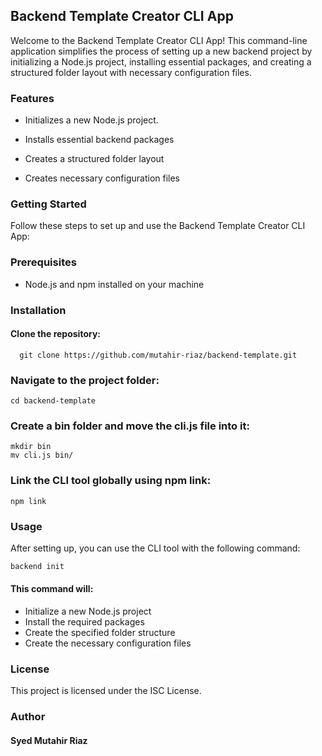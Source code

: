 ## Backend Template Creator CLI App
Welcome to the Backend Template Creator CLI App! This command-line application simplifies the process of setting up a new backend project by initializing a Node.js project, installing essential packages, and creating a structured folder layout with necessary configuration files.

### Features
- Initializes a new Node.js project.

- Installs essential backend packages

- Creates a structured folder layout

- Creates necessary configuration files

### Getting Started
Follow these steps to set up and use the Backend Template Creator CLI App:

### Prerequisites
- Node.js and npm installed on your machine

### Installation
#### Clone the repository:

```http
  git clone https://github.com/mutahir-riaz/backend-template.git
```

### Navigate to the project folder:

```http
cd backend-template
```

### Create a bin folder and move the cli.js file into it:
```http
mkdir bin
mv cli.js bin/
```
### Link the CLI tool globally using npm link:

```http
npm link
```

### Usage
After setting up, you can use the CLI tool with the following command:
```html
backend init
```

#### This command will:

- Initialize a new Node.js project
- Install the required packages
- Create the specified folder structure
- Create the necessary configuration files

### License
This project is licensed under the ISC License.

### Author
#### Syed Mutahir Riaz
